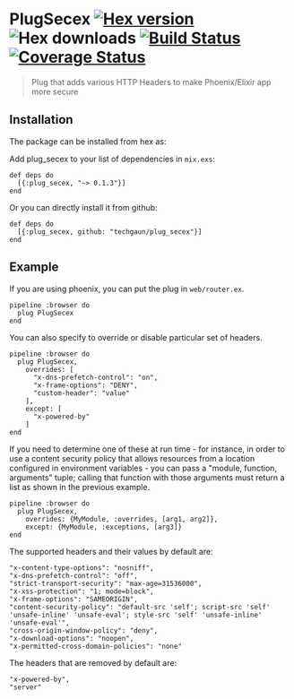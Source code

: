 # PlugSecex [![Hex version](https://img.shields.io/hexpm/v/plug_secex.svg "Hex version")](https://hex.pm/packages/plug_secex) ![Hex downloads](https://img.shields.io/hexpm/dt/plug_secex.svg "Hex downloads") [![Build Status](https://semaphoreci.com/api/v1/techgaun/plug_secex/branches/master/badge.svg)](https://semaphoreci.com/techgaun/plug_secex) [![Coverage Status](https://coveralls.io/repos/github/techgaun/plug_secex/badge.svg?branch=master)](https://coveralls.io/github/techgaun/plug_secex?branch=master)

> Plug that adds various HTTP Headers to make Phoenix/Elixir app more secure

## Installation

The package can be installed from hex as:

Add plug_secex to your list of dependencies in `mix.exs`:

```
def deps do
  [{:plug_secex, "~> 0.1.3"}]
end
```

Or you can directly install it from github:

```
def deps do
  [{:plug_secex, github: "techgaun/plug_secex"}]
end
```

## Example

If you are using phoenix, you can put the plug in `web/router.ex`.

    pipeline :browser do
      plug PlugSecex
    end

You can also specify to override or disable particular set of headers.

    pipeline :browser do
      plug PlugSecex,
        overrides: [
          "x-dns-prefetch-control": "on",
          "x-frame-options": "DENY",
          "custom-header": "value"
        ],
        except: [
          "x-powered-by"
        ]
    end

If you need to determine one of these at run time - for instance, in order to
use a content security policy that allows resources from a location
configured in environment variables - you can pass a "module, function,
arguments" tuple; calling that function with those arguments must return a
list as shown in the previous example.

    pipeline :browser do
      plug PlugSecex,
        overrides: {MyModule, :overrides, [arg1, arg2]},
        except: {MyModule, :exceptions, [arg3]}
    end

The supported headers and their values by default are:

    "x-content-type-options": "nosniff",
    "x-dns-prefetch-control": "off",
    "strict-transport-security": "max-age=31536000",
    "x-xss-protection": "1; mode=block",
    "x-frame-options": "SAMEORIGIN",
    "content-security-policy": "default-src 'self'; script-src 'self' 'unsafe-inline' 'unsafe-eval'; style-src 'self' 'unsafe-inline' 'unsafe-eval'",
    "cross-origin-window-policy": "deny",
    "x-download-options": "noopen",
    "x-permitted-cross-domain-policies": "none"

The headers that are removed by default are:

    "x-powered-by",
    "server"
